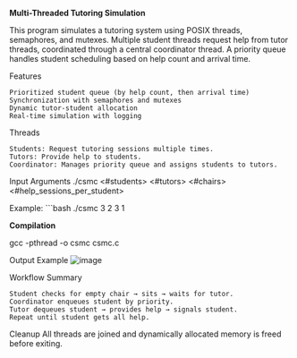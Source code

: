**Multi-Threaded Tutoring Simulation**

This program simulates a tutoring system using POSIX threads, semaphores, and mutexes. Multiple student threads request help from tutor threads, coordinated through a central coordinator thread. A priority queue handles student scheduling based on help count and arrival time.

Features

    Prioritized student queue (by help count, then arrival time)
    Synchronization with semaphores and mutexes
    Dynamic tutor-student allocation
    Real-time simulation with logging

Threads

    Students: Request tutoring sessions multiple times.
    Tutors: Provide help to students.
    Coordinator: Manages priority queue and assigns students to tutors.

 Input Arguments
    ./csmc <#students> <#tutors> <#chairs> <#help_sessions_per_student>

Example:
    ```bash 
    ./csmc 3 2 3 1

**Compilation**

gcc -pthread -o csmc csmc.c

Output Example
![image](https://github.com/user-attachments/assets/03ff5181-805c-4c75-b554-10bc44747452)

Workflow Summary

    Student checks for empty chair → sits → waits for tutor.
    Coordinator enqueues student by priority.
    Tutor dequeues student → provides help → signals student.
    Repeat until student gets all help.

Cleanup
All threads are joined and dynamically allocated memory is freed before exiting.





